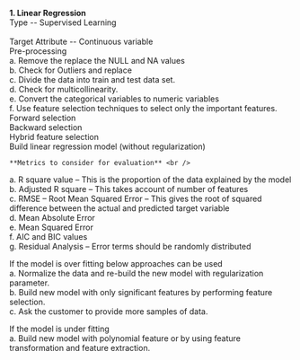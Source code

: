 **1. Linear Regression** <br />
Type		   -- Supervised Learning <br />  	
Target Attribute -- Continuous variable <br />
Pre-processing    <br />
a. Remove the replace the NULL and NA values <br />
b. Check for Outliers and replace <br />
c. Divide the data into train and test data set. <br />
d. Check for multicollinearity. <br />
e. Convert the categorical variables to numeric variables <br />
f. Use feature selection techniques to select only the important features. <br />
Forward selection <br />
Backward selection <br />
Hybrid feature selection <br />
	Build linear regression model (without regularization) <br />
  
	**Metrics to consider for evaluation** <br />
a. R square value – This is the proportion of the data explained by the model <br />
b. Adjusted R square – This takes account of number of features <br />
c. RMSE – Root Mean Squared Error – This gives the root of squared difference between the actual and predicted target variable <br />
d. Mean Absolute Error <br />
e. Mean Squared Error <br />
f. AIC and BIC values <br />
g. Residual Analysis – Error terms should be randomly distributed <br />

If the model is over fitting below approaches can be used <br />
a. Normalize the data and re-build the new model with regularization parameter. <br />
b. Build new model with only significant features by performing feature selection. <br />
c. Ask the customer to provide more samples of data. <br />

If the model is under fitting <br />
a. Build new model with polynomial feature or by using feature transformation and feature extraction. <br />
